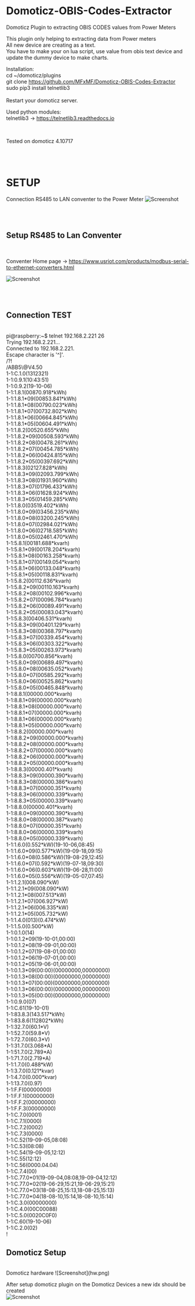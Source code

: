 # Domoticz-OBIS-Codes-Extractor
Domoticz Plugin to extracting OBIS CODES values from Power Meters

This plugin only helping to extracting data from Power meters<br>
All new device are creating as a text.<br>
You have to make your on lua script, use value from obis text device and update the dummy device to make charts.<br>




Installation: <br>
cd ~/domoticz/plugins <br>
git clone https://github.com/MFxMF/Domoticz-OBIS-Codes-Extractor <br>
sudo pip3 install telnetlib3 <br>
<br>
Restart your domoticz server. <br>


Used python modules: <br>
telnetlib3 -> https://telnetlib3.readthedocs.io<br>

<br>

Tested on domoticz 4.10717<br>



<br>
<br>

<h1>SETUP</H1>

Connection RS485 to LAN conventer to the Power Meter
![Screenshot](connection.png)



<br>
<br>

<h2>Setup RS485 to Lan Conventer </h2><br>

Conventer Home page -> https://www.usriot.com/products/modbus-serial-to-ethernet-converters.html<br>

![Screenshot](USR_IOT.png) <br>


<br>
<br>

<h2>Connection TEST </h2><br>
pi@raspberry:~$ telnet 192.168.2.221 26<br>
Trying 192.168.2.221...<br>
Connected to 192.168.2.221.<br>
Escape character is '^]'.<br>
/?!<br>
/ABB5\@V4.50         <br>
1-1:C.1.0(1312321)<br>
1-1:0.9.1(10:43:51)<br>
1-1:0.9.2(19-10-06)<br>
1-1:1.8.1(00870.918*kWh)<br>
1-1:1.8.1*09(00853.841*kWh)<br>
1-1:1.8.1*08(00790.023*kWh)<br>
1-1:1.8.1*07(00732.802*kWh)<br>
1-1:1.8.1*06(00664.845*kWh)<br>
1-1:1.8.1*05(00604.491*kWh)<br>
1-1:1.8.2(00520.655*kWh)<br>
1-1:1.8.2*09(00508.593*kWh)<br>
1-1:1.8.2*08(00478.261*kWh)<br>
1-1:1.8.2*07(00454.785*kWh)<br>
1-1:1.8.2*06(00424.815*kWh)<br>
1-1:1.8.2*05(00397.692*kWh)<br>
1-1:1.8.3(02127.828*kWh)<br>
1-1:1.8.3*09(02093.799*kWh)<br>
1-1:1.8.3*08(01931.960*kWh)<br>
1-1:1.8.3*07(01796.433*kWh)<br>
1-1:1.8.3*06(01628.924*kWh)<br>
1-1:1.8.3*05(01459.285*kWh)<br>
1-1:1.8.0(03519.402*kWh)<br>
1-1:1.8.0*09(03456.235*kWh)<br>
1-1:1.8.0*08(03200.245*kWh)<br>
1-1:1.8.0*07(02984.021*kWh)<br>
1-1:1.8.0*06(02718.585*kWh)<br>
1-1:1.8.0*05(02461.470*kWh)<br>
1-1:5.8.1(00181.688*kvarh)<br>
1-1:5.8.1*09(00178.204*kvarh)<br>
1-1:5.8.1*08(00163.258*kvarh)<br>
1-1:5.8.1*07(00149.054*kvarh)<br>
1-1:5.8.1*06(00133.048*kvarh)<br>
1-1:5.8.1*05(00118.831*kvarh)<br>
1-1:5.8.2(00112.636*kvarh)<br>
1-1:5.8.2*09(00110.163*kvarh)<br>
1-1:5.8.2*08(00102.996*kvarh)<br>
1-1:5.8.2*07(00096.784*kvarh)<br>
1-1:5.8.2*06(00089.491*kvarh)<br>
1-1:5.8.2*05(00083.043*kvarh)<br>
1-1:5.8.3(00406.531*kvarh)<br>
1-1:5.8.3*09(00401.129*kvarh)<br>
1-1:5.8.3*08(00368.797*kvarh)<br>
1-1:5.8.3*07(00339.454*kvarh)<br>
1-1:5.8.3*06(00303.322*kvarh)<br>
1-1:5.8.3*05(00263.973*kvarh)<br>
1-1:5.8.0(00700.856*kvarh)<br>
1-1:5.8.0*09(00689.497*kvarh)<br>
1-1:5.8.0*08(00635.052*kvarh)<br>
1-1:5.8.0*07(00585.292*kvarh)<br>
1-1:5.8.0*06(00525.862*kvarh)<br>
1-1:5.8.0*05(00465.848*kvarh)<br>
1-1:8.8.1(00000.000*kvarh)<br>
1-1:8.8.1*09(00000.000*kvarh)<br>
1-1:8.8.1*08(00000.000*kvarh)<br>
1-1:8.8.1*07(00000.000*kvarh)<br>
1-1:8.8.1*06(00000.000*kvarh)<br>
1-1:8.8.1*05(00000.000*kvarh)<br>
1-1:8.8.2(00000.000*kvarh)<br>
1-1:8.8.2*09(00000.000*kvarh)<br>
1-1:8.8.2*08(00000.000*kvarh)<br>
1-1:8.8.2*07(00000.000*kvarh)<br>
1-1:8.8.2*06(00000.000*kvarh)<br>
1-1:8.8.2*05(00000.000*kvarh)<br>
1-1:8.8.3(00000.401*kvarh)<br>
1-1:8.8.3*09(00000.390*kvarh)<br>
1-1:8.8.3*08(00000.386*kvarh)<br>
1-1:8.8.3*07(00000.351*kvarh)<br>
1-1:8.8.3*06(00000.339*kvarh)<br>
1-1:8.8.3*05(00000.339*kvarh)<br>
1-1:8.8.0(00000.401*kvarh)<br>
1-1:8.8.0*09(00000.390*kvarh)<br>
1-1:8.8.0*08(00000.387*kvarh)<br>
1-1:8.8.0*07(00000.351*kvarh)<br>
1-1:8.8.0*06(00000.339*kvarh)<br>
1-1:8.8.0*05(00000.339*kvarh)<br>
1-1:1.6.0(0.552*kW)(19-10-06,08:45)<br>
1-1:1.6.0*09(0.577*kW)(19-09-18,09:15)<br>
1-1:1.6.0*08(0.586*kW)(19-08-29,12:45)<br>
1-1:1.6.0*07(0.592*kW)(19-07-18,09:30)<br>
1-1:1.6.0*06(0.603*kW)(19-06-28,11:00)<br>
1-1:1.6.0*05(0.556*kW)(19-05-07,07:45)<br>
1-1:1.2.1(008.090*kW)<br>
1-1:1.2.1*09(008.090*kW)<br>
1-1:1.2.1*08(007.513*kW)<br>
1-1:1.2.1*07(006.927*kW)<br>
1-1:1.2.1*06(006.335*kW)<br>
1-1:1.2.1*05(005.732*kW)<br>
1-1:1.4.0(013)(0.474*kW)<br>
1-1:1.5.0(0.500*kW)<br>
1-1:0.1.0(14)<br>
1-1:0.1.2*09(19-10-01,00:00)<br>
1-1:0.1.2*08(19-09-01,00:00)<br>
1-1:0.1.2*07(19-08-01,00:00)<br>
1-1:0.1.2*06(19-07-01,00:00)<br>
1-1:0.1.2*05(19-06-01,00:00)<br>
1-1:0.1.3*09(00:00)(00000000,00000000)<br>
1-1:0.1.3*08(00:00)(00000000,00000000)<br>
1-1:0.1.3*07(00:00)(00000000,00000000)<br>
1-1:0.1.3*06(00:00)(00000000,00000000)<br>
1-1:0.1.3*05(00:00)(00000000,00000000)<br>
1-1:0.9.0(07)<br>
1-1:C.61(19-10-01)<br>
1-1:83.8.3(143.517*kWh)<br>
1-1:83.8.6(112802*kWh)<br>
1-1:32.7.0(60.1*V)<br>
1-1:52.7.0(59.8*V)<br>
1-1:72.7.0(60.3*V)<br>
1-1:31.7.0(3.068*A)<br>
1-1:51.7.0(2.789*A)<br>
1-1:71.7.0(2.719*A)<br>
1-1:1.7.0(0.488*kW)<br>
1-1:3.7.0(0.121*kvar)<br>
1-1:4.7.0(0.000*kvar)<br>
1-1:13.7.0(0.97)<br>
1-1:F.F(00000000)<br>
1-1:F.F.1(00000000)<br>
1-1:F.F.2(00000000)<br>
1-1:F.F.3(00000000)<br>
1-1:C.7.0(0001)<br>
1-1:C.7.1(0000)<br>
1-1:C.7.2(0002)<br>
1-1:C.7.3(0000)<br>
1-1:C.52(19-09-05,08:08)<br>
1-1:C.53(08:08)<br>
1-1:C.54(19-09-05,12:12)<br>
1-1:C.55(12:12)<br>
1-1:C.56(0000.04.04)<br>
1-1:C.7.4(00)<br>
1-1:C.77.0*01(19-09-04,08:08,19-09-04,12:12)<br>
1-1:C.77.0*02(19-06-29,15:21,19-06-29,15:21)<br>
1-1:C.77.0*03(18-08-25,15:13,18-08-25,15:13)<br>
1-1:C.77.0*04(18-08-10,15:14,18-08-10,15:14)<br>
1-1:C.3.0(00000000)<br>
1-1:C.4.0(00C00088)<br>
1-1:C.5.0(0020C0F0)<br>
1-1:C.60(19-10-06)<br>
1-1:C.2.0(02)<br>
!<br>

<h2>Domoticz Setup </h2><br>
Domoticz hardware
![Screenshot](hw.png) <br>

After setup domoticz plugin on the Domoticz Devices a new idx should be created<br>
![Screenshot](Devices.png) <br>


